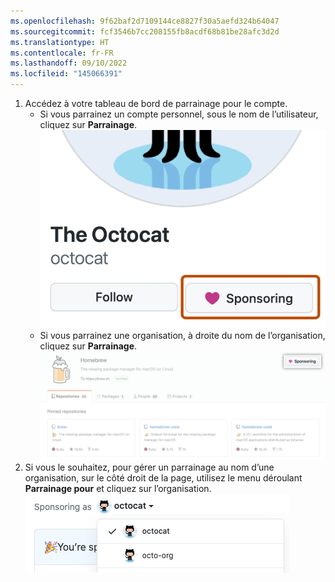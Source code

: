 ```yaml
---
ms.openlocfilehash: 9f62baf2d7109144ce8827f30a5aefd324b64047
ms.sourcegitcommit: fcf3546b7cc208155fb8acdf68b81be28afc3d2d
ms.translationtype: HT
ms.contentlocale: fr-FR
ms.lasthandoff: 09/10/2022
ms.locfileid: "145066391"
---
```

1. Accédez à votre tableau de bord de parrainage pour le compte.
   - Si vous parrainez un compte personnel, sous le nom de l’utilisateur, cliquez sur **Parrainage**.
     ![Bouton Parrainage](/assets/images/help/profile/sponsoring-button.png)
   -  Si vous parrainez une organisation, à droite du nom de l’organisation, cliquez sur **Parrainage**.
     ![Bouton Parrainage](/assets/images/help/sponsors/org-sponsoring-button.png)
1. Si vous le souhaitez, pour gérer un parrainage au nom d’une organisation, sur le côté droit de la page, utilisez le menu déroulant **Parrainage pour** et cliquez sur l’organisation.
    ![Menu déroulant pour choisir le compte que vous parrainez](/assets/images/help/sponsors/sponsoring-as-drop-down-menu.png)
